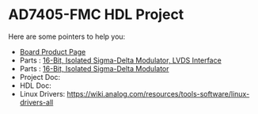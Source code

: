 # AD7405-FMC HDL Project

Here are some pointers to help you:
  * [Board Product Page](https://www.analog.com/eval-ad7405)
  * Parts : [16-Bit, Isolated Sigma-Delta Modulator, LVDS Interface](https://www.analog.com/ad7405)
  * Parts : [16-Bit, Isolated Sigma-Delta Modulator](https://www.analog.com/adum7701)
  * Project Doc: 
  * HDL Doc: 
  * Linux Drivers: https://wiki.analog.com/resources/tools-software/linux-drivers-all
